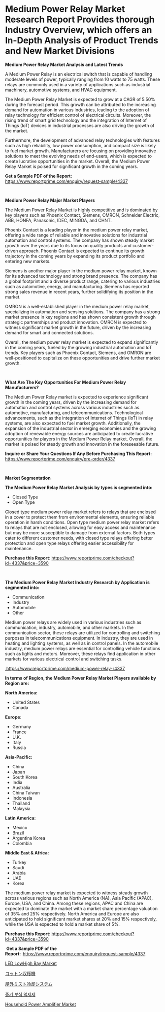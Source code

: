 <p><h1>Medium Power Relay Market Research Report Provides thorough Industry Overview, which offers an In-Depth Analysis of Product Trends and New Market Divisions</h1></p><p><strong>Medium Power Relay Market Analysis and Latest Trends</strong></p>
<p><p>A Medium Power Relay is an electrical switch that is capable of handling moderate levels of power, typically ranging from 10 watts to 75 watts. These relays are commonly used in a variety of applications such as industrial machinery, automotive systems, and HVAC equipment.</p><p>The Medium Power Relay Market is expected to grow at a CAGR of 5.50% during the forecast period. This growth can be attributed to the increasing demand for automation in various industries, leading to the adoption of relay technology for efficient control of electrical circuits. Moreover, the rising trend of smart grid technology and the integration of Internet of Things (IoT) devices in industrial processes are also driving the growth of the market.</p><p>Furthermore, the development of advanced relay technologies with features such as high reliability, low power consumption, and compact size is likely to fuel market growth. Manufacturers are focusing on providing innovative solutions to meet the evolving needs of end-users, which is expected to create lucrative opportunities in the market. Overall, the Medium Power Relay Market is poised for significant growth in the coming years.</p></p>
<p><strong>Get a Sample PDF of the Report:&nbsp;</strong> <a href="https://www.reportprime.com/enquiry/request-sample/4337">https://www.reportprime.com/enquiry/request-sample/4337</a></p>
<p>&nbsp;</p>
<p><strong>Medium Power Relay Major Market Players</strong></p>
<p><p>The Medium Power Relay Market is highly competitive and is dominated by key players such as Phoenix Contact, Siemens, OMRON, Schneider Electric, ABB, HONFA, Panasonic, IDEC, MINGDA, and CHNT.</p><p>Phoenix Contact is a leading player in the medium power relay market, offering a wide range of reliable and innovative solutions for industrial automation and control systems. The company has shown steady market growth over the years due to its focus on quality products and customer-driven approach. Phoenix Contact is expected to continue its growth trajectory in the coming years by expanding its product portfolio and entering new markets.</p><p>Siemens is another major player in the medium power relay market, known for its advanced technology and strong brand presence. The company has a global footprint and a diverse product range, catering to various industries such as automotive, energy, and manufacturing. Siemens has reported strong sales revenue in recent years, further solidifying its position in the market.</p><p>OMRON is a well-established player in the medium power relay market, specializing in automation and sensing solutions. The company has a strong market presence in key regions and has shown consistent growth through strategic partnerships and product innovation. OMRON is expected to witness significant market growth in the future, driven by the increasing demand for smart and connected solutions.</p><p>Overall, the medium power relay market is expected to expand significantly in the coming years, fueled by the growing industrial automation and IoT trends. Key players such as Phoenix Contact, Siemens, and OMRON are well-positioned to capitalize on these opportunities and drive further market growth.</p></p>
<p>&nbsp;</p>
<p><strong>What Are The Key Opportunities For Medium Power Relay Manufacturers?</strong></p>
<p><p>The Medium Power Relay market is expected to experience significant growth in the coming years, driven by the increasing demand for automation and control systems across various industries such as automotive, manufacturing, and telecommunications. Technological advancements, such as the integration of Internet of Things (IoT) in relay systems, are also expected to fuel market growth. Additionally, the expansion of the industrial sector in emerging economies and the growing adoption of renewable energy sources are anticipated to create lucrative opportunities for players in the Medium Power Relay market. Overall, the market is poised for steady growth and innovation in the foreseeable future.</p></p>
<p><strong>Inquire or Share Your Questions If Any Before Purchasing This Report:</strong> <a href="https://www.reportprime.com/enquiry/pre-order/4337">https://www.reportprime.com/enquiry/pre-order/4337</a></p>
<p>&nbsp;</p>
<p><strong>Market Segmentation</strong></p>
<p><strong>The Medium Power Relay Market Analysis by types is segmented into:</strong></p>
<p><ul><li>Closed Type</li><li>Open Type</li></ul></p>
<p><p>Closed type medium power relay market refers to relays that are enclosed in a cover to protect them from environmental elements, ensuring reliable operation in harsh conditions. Open type medium power relay market refers to relays that are not enclosed, allowing for easy access and maintenance but may be more susceptible to damage from external factors. Both types cater to different customer needs, with closed type relays offering better protection and open type relays offering easier accessibility for maintenance.</p></p>
<p><strong>Purchase this Report:&nbsp;</strong><a href="https://www.reportprime.com/checkout?id=4337&price=3590">https://www.reportprime.com/checkout?id=4337&price=3590</a></p>
<p>&nbsp;</p>
<p><strong>The Medium Power Relay Market Industry Research by Application is segmented into:</strong></p>
<p><ul><li>Communication</li><li>Industry</li><li>Automobile</li><li>Other</li></ul></p>
<p><p>Medium power relays are widely used in various industries such as communication, industry, automobile, and other markets. In the communication sector, these relays are utilized for controlling and switching purposes in telecommunications equipment. In industry, they are used in heating and lighting systems, as well as in control panels. In the automobile industry, medium power relays are essential for controlling vehicle functions such as lights and motors. Moreover, these relays find application in other markets for various electrical control and switching tasks.</p></p>
<p><a href="https://www.reportprime.com/medium-power-relay-r4337">&nbsp;https://www.reportprime.com/medium-power-relay-r4337</a></p>
<p><strong>In terms of Region, the Medium Power Relay Market Players available by Region are:</strong></p>
<p>
    <p> <strong> North America: </strong>
        <ul>
            <li>United States</li>
            <li>Canada</li>
        </ul>
        </p> 
    <p> <strong> Europe: </strong>
        <ul>
            <li>Germany</li>
            <li>France</li>
            <li>U.K.</li>
            <li>Italy</li>
            <li>Russia</li>
        </ul>
        </p> 
    <p> <strong> Asia-Pacific: </strong>
        <ul>
            <li>China</li>
            <li>Japan</li>
            <li>South Korea</li>
            <li>India</li>
            <li>Australia</li>
            <li>China Taiwan</li>
            <li>Indonesia</li>
            <li>Thailand</li>
            <li>Malaysia</li>
        </ul>
        </p> 
    <p> <strong> Latin America: </strong>
        <ul>
            <li>Mexico</li>
            <li>Brazil</li>
            <li>Argentina Korea</li>
            <li>Colombia</li>
        </ul>
        </p> 
    <p> <strong> Middle East & Africa: </strong>
        <ul>
            <li>Turkey</li>
            <li>Saudi</li>
            <li>Arabia</li>
            <li>UAE</li>
            <li>Korea</li>
        </ul>
    </p>
    </p>
<p><p>The medium power relay market is expected to witness steady growth across various regions such as North America (NA), Asia Pacific (APAC), Europe, USA, and China. Among these regions, APAC and China are expected to dominate the market with a market share percentage valuation of 35% and 25% respectively. North America and Europe are also anticipated to hold significant market shares at 20% and 15% respectively, while the USA is expected to hold a market share of 5%.</p></p>
<p><strong>Purchase this Report: </strong><a href="https://www.reportprime.com/checkout?id=4337&price=3590">https://www.reportprime.com/checkout?id=4337&price=3590</a></p>
<p>&nbsp;<strong>Get a Sample PDF of the Report:&nbsp;&nbsp;</strong><a href="https://www.reportprime.com/enquiry/request-sample/4337">https://www.reportprime.com/enquiry/request-sample/4337</a></p>
<p><strong></strong></p>
<p><p><a href="https://github.com/peachesmcdowel1/Market-Research-Report-List-2/blob/main/led-lowhigh-bay-market.md">LED LowHigh Bay Market</a></p><p><a href="https://github.com/TatumKoelpin2017/Market-Research-Report-List-1/blob/main/128118873537.md">コットン収穫機</a></p><p><a href="https://github.com/WhitneyMurphy1982/Market-Research-Report-List-1/blob/main/592296773538.md">屋外ミスト冷却システム</a></p><p><a href="https://github.com/KoleLedner/Market-Research-Report-List-1/blob/main/919301370010.md">증기 부식 억제제</a></p><p><a href="https://github.com/edytherolanlouisejk1miz0wig/Market-Research-Report-List-2/blob/main/household-power-amplifier-market.md">Household Power Amplifier Market</a></p></p>